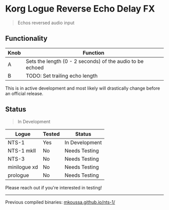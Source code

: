 # Korg Logue Reverse Echo Delay FX

>Echos reversed audio input

## Functionality

|Knob|Function|
|-|-|
|A|Sets the length (0 - 2 seconds) of the audio to be echoed|
|B|TODO: Set trailing echo length|

This is in active development and most likely will drastically change before an official release.

## Status

> In Development

|Logue|Tested|Status|
|-|-|-|
|NTS-1|Yes|In Development|
|NTS-1 mkII|No|Needs Testing|
|NTS-3|No|Needs Testing|
|minilogue xd|No|Needs Testing|
|prologue|No|Needs Testing|

Please reach out if you're interested in testing!

---

Previous compiled binaries: [mkoussa.github.io/nts-1/](https://mkoussa.github.io/nts-1/)
